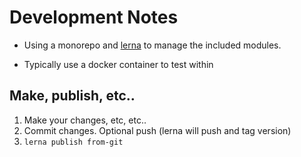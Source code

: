 # Development Notes

* Using a monorepo and [lerna](https://github.com/lerna/lerna) to manage the included modules.

* Typically use a docker container to test within


## Make, publish, etc..

1. Make your changes, etc, etc.. 
2. Commit changes. Optional push (lerna will push and tag version)
3. `lerna publish from-git`
